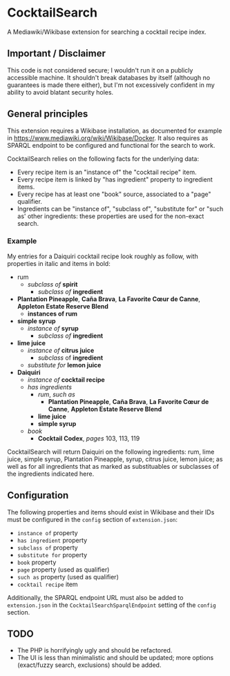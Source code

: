 # CocktailSearch
A Mediawiki/Wikibase extension for searching a cocktail recipe index.

## Important / Disclaimer
This code is not considered secure; I wouldn't run it on a publicly accessible machine. It shouldn't break
databases by itself (although no guarantees is made there either), but I'm not excessively confident in my ability to
avoid blatant security holes.

## General principles

This extension requires a Wikibase installation, as documented for example in
https://www.mediawiki.org/wiki/Wikibase/Docker. It also requires as SPARQL endpoint to be configured and functional
for the search to work.

CocktailSearch relies on the following facts for the underlying data:
* Every recipe item is an "instance of" the "cocktail recipe" item.
* Every recipe item is linked by "has ingredient" property to ingredient items. 
* Every recipe has at least one "book" source, associated to a "page" qualifier.
* Ingredients can be "instance of", "subclass of", "substitute for" or "such as' other ingredients: these properties
  are used for the non-exact search.
  
### Example

My entries for a Daiquiri cocktail recipe look roughly as follow, with properties in italic and items in bold:
* rum
  * *subclass of* **spirit** 
  	* *subclass of* **ingredient**
* **Plantation Pineapple**, **Caña Brava**, **La Favorite Cœur de Canne**, **Appleton Estate Reserve Blend**
  * **instances of rum**
* **simple syrup**
  * *instance of* **syrup**
  	* *subclass of* **ingredient**
* **lime juice**
  * *instance of* **citrus juice**
	* *subclass* of **ingredient**
  * *substitute for* **lemon juice**
* **Daiquiri**
  * *instance of* **cocktail recipe**
  * *has ingredients*
	* *rum*, *such as*
		* **Plantation Pineapple**, **Caña Brava**, **La Favorite Cœur de Canne**, **Appleton Estate Reserve Blend**
	* **lime juice**
	* **simple syrup**
  * *book*
	* **Cocktail Codex**, *pages* 103, 113, 119

CocktailSearch will return Daiquiri on the following ingredients: rum, lime juice, simple syrup, Plantation Pineapple,
syrup, citrus juice, lemon juice; as well as for all ingredients that as marked as substituables or subclasses of
the ingredients indicated here.

## Configuration

The following properties and items should exist in Wikibase and their IDs must be configured in the `config` section
of `extension.json`:
* `instance of` property
* `has ingredient` property
* `subclass of` property
* `substitute for` property
* `book` property
* `page` property (used as qualifier)
* `such as` property (used as qualifier)
* `cocktail recipe` item

Additionally, the SPARQL endpoint URL must also be added to `extension.json` in the `CocktailSearchSparqlEndpoint`
setting of the `config` section.

## TODO

* The PHP is horrifyingly ugly and should be refactored.
* The UI is less than minimalistic and should be updated; more options (exact/fuzzy search, exclusions) should be added.
